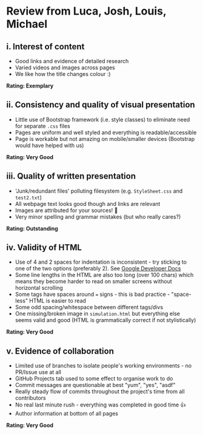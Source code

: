 # Review from Luca, Josh, Louis, Michael

## i. Interest of content
- Good links and evidence of detailed research
- Varied videos and images across pages
- We like how the title changes colour :)

**Rating: Exemplary**

## ii. Consistency and quality of visual presentation
- Little use of Bootstrap framework (i.e. style classes) to eliminate need for separate `.css` files
- Pages are uniform and well styled and everything is readable/accessible
- Page is workable but not amazing on mobile/smaller devices (Bootstrap would have helped with us)

**Rating: Very Good**

## iii. Quality of written presentation
- 'Junk/redundant files' polluting filesystem (e.g. `StyleSheet.css` and `test2.txt`)
- All webpage text looks good though and links are relevant
- Images are attributed for your sources! 🎉
- Very minor spelling and grammar mistakes (but who really cares?)

**Rating: Outstanding**

## iv. Validity of HTML
- Use of 4 and 2 spaces for indentation is inconsistent - try sticking to one of the two 
  options (preferably 2).
  See [Google Developer Docs](https://developers.google.com/style/html-formatting)
- Some line lengths in the HTML are also too long (over 100 chars) which means they become 
  harder to read on smaller screens without horizontal scrolling
- Some tags have spaces around `=` signs - this is bad practice - "space-less" HTML is easier to 
  read
- Some odd spacing/whitespace between different tags/divs
- One missing/broken image in `simulation.html` but everything else seems valid and good (HTML 
  is grammatically correct if not stylistically)

**Rating: Very Good**

## v. Evidence of collaboration
- Limited use of branches to isolate people's working environments - no PR/Issue use at all
- GitHub Projects tab used to some effect to organise work to do
- Commit messages are questionable at best "yum", "yes", "asdf"
- Really steady flow of commits throughout the project's time from all contributors
- No real last minute rush - everything was completed in good time 👍
- Author information at bottom of all pages

**Rating: Very Good**
